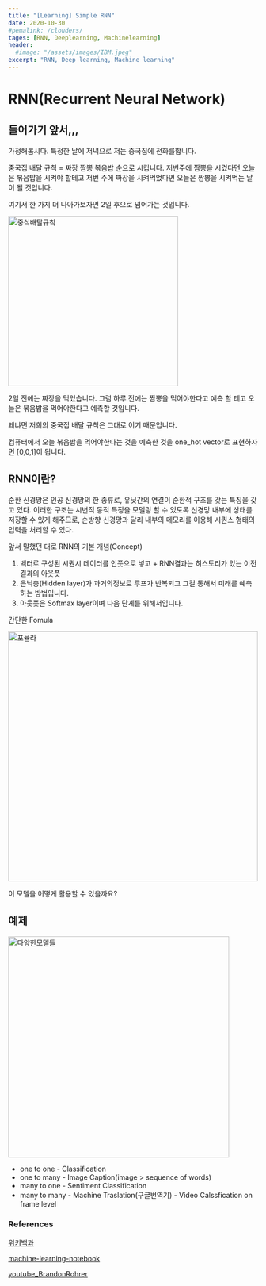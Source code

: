 ```yaml
---
title: "[Learning] Simple RNN"
date: 2020-10-30
#pemalink: /clouders/
tages: [RNN, Deeplearning, Machinelearning]
header:
  #image: "/assets/images/IBM.jpeg"
excerpt: "RNN, Deep learning, Machine learning"
---
```


#  RNN(Recurrent Neural Network)





##  들어가기 앞서,,,
가정해봅시다. 특정한 날에 저녁으로 저는 중국집에 전화를합니다.

중국집 배달 규칙 = 짜장 짬뽕 볶음밥 순으로 시킵니다. 
저번주에 짬뽕을 시켰다면 오늘은 볶음밥을 시켜야 할테고
저번 주에 짜장을 시켜먹었다면 오늘은 짬뽕을 시켜먹는 날이 될 것입니다.

여기서 한 가지 더 나아가보자면 2일 후으로 넘어가는 것입니다.

<img width="343" alt="중식배달규칙" src="https://user-images.githubusercontent.com/70086728/97666865-e224b980-1ac1-11eb-80e0-eda29612f78b.PNG">

2일 전에는 짜장을 먹었습니다. 그럼 하루 전에는 짬뽕을 먹어야한다고 예측 할 테고 오늘은 볶음밥을 먹어야한다고 예측할 것입니다. 

왜냐면 저희의 중국집 배달 규칙은 그대로 이기 때문입니다. 

컴퓨터에서 오늘 볶음밥을 먹어야한다는 것을 예측한 것을 one_hot vector로 표현하자면 [0,0,1]이 됩니다. 

## RNN이란?
순환 신경망은 인공 신경망의 한 종류로, 유닛간의 연결이 순환적 구조를 갖는 특징을 갖고 있다. 이러한 구조는 시변적 동적 특징을 모델링 할 수 있도록 신경망 내부에 상태를 저장할 수 있게 해주므로, 순방향 신경망과 달리 내부의 메모리를 이용해 시퀀스 형태의 입력을 처리할 수 있다.


앞서 말했던 대로 RNN의 기본 개념(Concept)
1. 벡터로 구성된 시퀀시 데이터를 인풋으로 넣고 + RNN결과는 히스토리가 있는 이전 결과의 아웃풋
2. 은닉층(Hidden layer)가 과거의정보로 루프가 반복되고 그걸 통해서 미래를 예측하는 방법입니다.
3. 아웃풋은 Softmax layer이며 다음 단계를 위해서입니다. 

간단한 Fomula

<img width="504" alt="포뮬라" src="https://user-images.githubusercontent.com/70086728/97666899-f799e380-1ac1-11eb-82e9-89ed9a0aec53.PNG">

이 모델을 어떻게 활용할 수 있을까요?

## 예제

<img width="446" alt="다양한모델들" src="https://user-images.githubusercontent.com/70086728/97666924-07192c80-1ac2-11eb-989a-5802b8b998ff.PNG">


* one to one - Classification
* one to many - Image Caption(image > sequence of words)
* many to one - Sentiment Classification
* many to many - Machine Traslation(구글번역기)
             - Video Calssfication on frame level


###  References


[위키백과](https://ko.wikipedia.org/wiki/%EC%88%9C%ED%99%98_%EC%8B%A0%EA%B2%BD%EB%A7%9D)

[machine-learning-notebook](https://calvinfeng.gitbook.io/machine-learning-notebook/supervised-learning/recurrent-neural-network/recurrent_neural_networks)

[youtube_BrandonRohrer](https://www.youtube.com/watch?v=WCUNPb-5EYI&t=129s&ab_channel=BrandonRohrer)